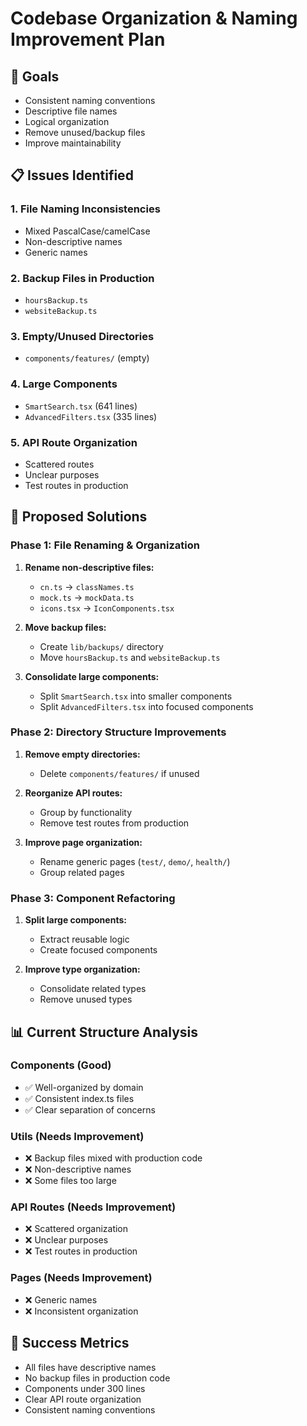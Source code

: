 # Codebase Organization & Naming Improvement Plan

## 🎯 Goals
- Consistent naming conventions
- Descriptive file names
- Logical organization
- Remove unused/backup files
- Improve maintainability

## 📋 Issues Identified

### 1. **File Naming Inconsistencies**
- Mixed PascalCase/camelCase
- Non-descriptive names
- Generic names

### 2. **Backup Files in Production**
- `hoursBackup.ts`
- `websiteBackup.ts`

### 3. **Empty/Unused Directories**
- `components/features/` (empty)

### 4. **Large Components**
- `SmartSearch.tsx` (641 lines)
- `AdvancedFilters.tsx` (335 lines)

### 5. **API Route Organization**
- Scattered routes
- Unclear purposes
- Test routes in production

## 🔧 Proposed Solutions

### Phase 1: File Renaming & Organization
1. **Rename non-descriptive files:**
   - `cn.ts` → `classNames.ts`
   - `mock.ts` → `mockData.ts`
   - `icons.tsx` → `IconComponents.tsx`

2. **Move backup files:**
   - Create `lib/backups/` directory
   - Move `hoursBackup.ts` and `websiteBackup.ts`

3. **Consolidate large components:**
   - Split `SmartSearch.tsx` into smaller components
   - Split `AdvancedFilters.tsx` into focused components

### Phase 2: Directory Structure Improvements
1. **Remove empty directories:**
   - Delete `components/features/` if unused

2. **Reorganize API routes:**
   - Group by functionality
   - Remove test routes from production

3. **Improve page organization:**
   - Rename generic pages (`test/`, `demo/`, `health/`)
   - Group related pages

### Phase 3: Component Refactoring
1. **Split large components:**
   - Extract reusable logic
   - Create focused components

2. **Improve type organization:**
   - Consolidate related types
   - Remove unused types

## 📊 Current Structure Analysis

### Components (Good)
- ✅ Well-organized by domain
- ✅ Consistent index.ts files
- ✅ Clear separation of concerns

### Utils (Needs Improvement)
- ❌ Backup files mixed with production code
- ❌ Non-descriptive names
- ❌ Some files too large

### API Routes (Needs Improvement)
- ❌ Scattered organization
- ❌ Unclear purposes
- ❌ Test routes in production

### Pages (Needs Improvement)
- ❌ Generic names
- ❌ Inconsistent organization

## 🎯 Success Metrics
- All files have descriptive names
- No backup files in production code
- Components under 300 lines
- Clear API route organization
- Consistent naming conventions 